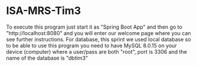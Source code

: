 # ISA-MRS-Tim3

To execute this program just start it as "Spring Boot App" and then go to "http://localhost:8080" 
and you will enter our welcome page where you can see further instructions.
For database, this sprint we used local database so to be able to use this program you need to
have MySQL 8.0.15 on your device (computer) where a user/pass are both "root", port is 3306 and 
the name of the database is "dbtim3"
